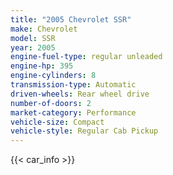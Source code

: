 ```yaml
---
title: "2005 Chevrolet SSR"
make: Chevrolet
model: SSR
year: 2005
engine-fuel-type: regular unleaded
engine-hp: 395
engine-cylinders: 8
transmission-type: Automatic
driven-wheels: Rear wheel drive
number-of-doors: 2
market-category: Performance
vehicle-size: Compact
vehicle-style: Regular Cab Pickup
---
```


{{< car_info >}}
